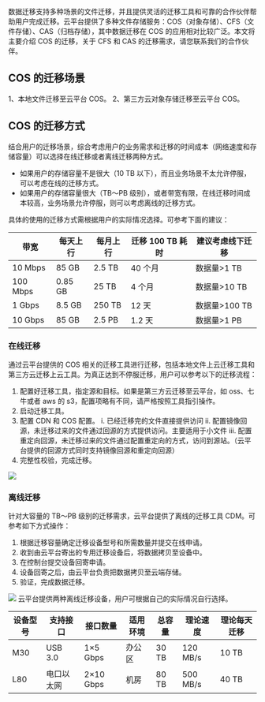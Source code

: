 数据迁移支持多种场景的文件迁移，并且提供灵活的迁移工具和可靠的合作伙伴帮助用户完成迁移。云平台提供了多种文件存储服务：COS（对象存储）、CFS（文件存储）、CAS（归档存储），其中数据迁移在 COS 的应用相对比较广泛。本文将主要介绍 COS 的迁移，关于 CFS 和 CAS 的迁移需求，请您联系我们的合作伙伴。

## COS 的迁移场景
1、本地文件迁移至云平台 COS。
2、第三方云对象存储迁移至云平台 COS。

## COS 的迁移方式
结合用户的迁移场景，综合考虑用户的业务需求和迁移的时间成本（网络速度和存储容量）可以选择在线迁移或者离线迁移两种方式。
- 如果用户的存储容量不是很大（10 TB 以下），而且业务场景不太允许停服，可以考虑在线的迁移方式。
- 如果用户的存储容量很大（TB～PB 级别），或者带宽有限，在线迁移时间成本较高，业务场景允许停服，则可以考虑离线的迁移方式。

具体的使用的迁移方式需根据用户的实际情况选择。可参考下面的建议：

| 带宽 | 每天上行 | 每月上行 | 迁移 100 TB 耗时 | 建议考虑线下迁移 |
|---------|---------|---------|---------|---------|
| 10 Mbps | 85 GB | 2.5 TB | 40 个月 | 数据量>1 TB |
| 100 Mbps | 0.85 GB | 25 TB | 4 个月 | 数据量>10 TB |
| 1 Gbps | 8.5 GB | 250 TB | 12 天 | 数据量>100 TB |
| 10 Gbps | 85 GB | 2.5 PB | 1.2 天 | 数据量>1 PB |

### 在线迁移
通过云平台提供的 COS 相关的迁移工具进行迁移，包括本地文件上云迁移工具和第三方云迁移上云工具。为真正达到不停服迁移，用户可以参考以下的迁移流程：
1. 配置好迁移工具，指定源和目标。如果是第三方云迁移至云平台，如 oss、七牛或者 aws 的 s3，配置项略有不同，请严格按照工具指引操作。
2. 启动迁移工具。
3. 配置 CDN 和 COS 配置。
  i. 已经迁移完的文件直接提供访问
  ii.  配置镜像回源，未迁移过来的文件通过回源的方式提供访问。主要适用于小文件
  iii. 配置重定向回源，未迁移过来的文件通过配置重定向的方式，访问到源站。（云平台提供的回源方式同时支持镜像回源和重定向回源）
4. 完整性校验，完成迁移。

![](http://imgcache.tcecqpoc.fsphere.cn/image/mc.qcloudimg.com/static/img/84f93468ead64f3d568f30652c892b09/image.png)

### 离线迁移	
针对大容量的 TB～PB 级别的迁移需求，云平台提供了离线的迁移工具 CDM。可参考如下方式操作：
1. 根据迁移容量确定迁移设备型号和所需数量并提交在线申请。
2. 收到由云平台寄出的专用迁移设备后，将数据拷贝至设备中。
3. 在控制台提交设备回寄申请。
4. 设备回寄之后，由云平台负责把数据拷贝至云端存储。
5. 验证，完成数据迁移。

![](http://imgcache.tcecqpoc.fsphere.cn/image/mc.qcloudimg.com/static/img/92b71616351aef744a8a7a60f4440998/image.png)
云平台提供两种离线迁移设备，用户可根据自己的实际情况自行选择。

| 设备型号 | 支持接口 | 接口数量 | 适用环境 | 总容量 | 理论速度 | 理论每天迁移 |
|---------|---------|---------|---------|---------|---------|---------|
| M30 | USB 3.0 | 1×5 Gbps | 办公区 | 30 TB | 120 MB/s | 10 TB |
| L80 | 电口以太网 | 2×10 Gbps | 机房 | 80 TB | 500 MB/s | 40 TB |
